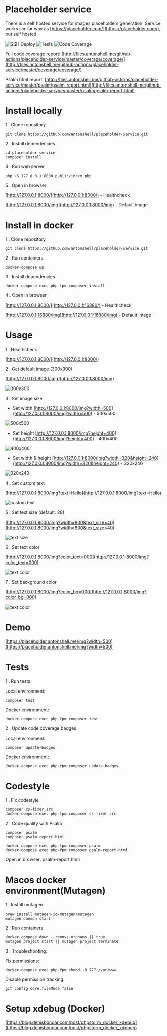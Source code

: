 # Placeholder service


There is a self hosted service for images placeholders generation.
Service works similar way as [https://placeholder.com/](https://placeholder.com/), but self hosted.

![SSH Deploy](https://github.com/antonshell/placeholder-service/workflows/SSH%20Deploy/badge.svg)
![Tests](https://github.com/antonshell/placeholder-service/workflows/Tests/badge.svg?branch=master)
![Code Coverage](https://raw.githubusercontent.com/antonshell/placeholder-service/master/.github/badges/coverage.svg)

Full code coverage report: [http://files.antonshell.me/github-actions/placeholder-service/master/coverage/coverage/](http://files.antonshell.me/github-actions/placeholder-service/master/coverage/coverage/)

Psalm html report: [http://files.antonshell.me/github-actions/placeholder-service/master/psalm/psalm-report.html](http://files.antonshell.me/github-actions/placeholder-service/master/psalm/psalm-report.html)

# Install locally

1 . Clone repository

```
git clone https://github.com/antonshell/placeholder-service.git
```

2 . Install dependencies

```
cd placeholder-service
composer install
```

3 . Run web server

```
php -S 127.0.0.1:8000 public/index.php
```

5 . Open in browser

[http://127.0.0.1:8000/](http://127.0.0.1:8000/) - Healthcheck

[http://127.0.0.1:8000/img](http://127.0.0.1:8000/img) - Default image

# Install in docker

1 . Clone repository

```
git clone https://github.com/antonshell/placeholder-service.git
```

2 . Run containers
```
docker-compose up
```

3 . Install dependencies

```
docker-compose exec php-fpm composer install
```

4 . Open in browser

[http://127.0.0.1:8000/](http://127.0.0.1:16880/) - Healthcheck

[http://127.0.0.1:16880/img](http://127.0.0.1:16880/img) - Default image

# Usage

1 . Healthcheck

[http://127.0.0.1:8000/](http://127.0.0.1:8000/)

2 . Get default image (300x300)

[http://127.0.0.1:8000/img](http://127.0.0.1:8000/img)

![300x300](https://raw.githubusercontent.com/antonshell/placeholder-service/master/resources/test_images/img.png)

3 . Set image size

- Set width
[http://127.0.0.1:8000/img?width=500](http://127.0.0.1:8000/img?width=500) - 500x500

![500x500](https://raw.githubusercontent.com/antonshell/placeholder-service/master/resources/test_images/img_width=500.png)

- Set height
[http://127.0.0.1:8000/img?height=400](http://127.0.0.1:8000/img?height=400) - 400x400

![400x400](https://raw.githubusercontent.com/antonshell/placeholder-service/master/resources/test_images/img_height=400.png)

- Set width & height
[http://127.0.0.1:8000/img?width=320&height=240](http://127.0.0.1:8000/img?width=320&height=240) - 320x240

![320x240](https://raw.githubusercontent.com/antonshell/placeholder-service/master/resources/test_images/img_width=320_height=240.png)

4 . Set custom text

[http://127.0.0.1:8000/img?text=Hello](http://127.0.0.1:8000/img?text=Hello)

![custom text](https://raw.githubusercontent.com/antonshell/placeholder-service/master/resources/test_images/img_text=Hello.png)

5 . Set text size (default: 28)

[http://127.0.0.1:8000/img?width=800&text_size=40](http://127.0.0.1:8000/img?width=800&text_size=40)

![text size](https://raw.githubusercontent.com/antonshell/placeholder-service/master/resources/test_images/img_width=800_text_size=40.png)

6 . Set text color

[http://127.0.0.1:8000/img?color_text=000](http://127.0.0.1:8000/img?color_text=000)

![text color](https://raw.githubusercontent.com/antonshell/placeholder-service/master/resources/test_images/img_color_text=000.png)

7 . Set background color

[http://127.0.0.1:8000/img?color_bg=000](http://127.0.0.1:8000/img?color_bg=000)

![text color](https://raw.githubusercontent.com/antonshell/placeholder-service/master/resources/test_images/img_color_bg=000.png)

# Demo

[https://placeholder.antonshell.me/img?width=500](https://placeholder.antonshell.me/img?width=500)

# Tests

1 . Run tests

Local environment:
```
composer test
```

Docker environment:
```
docker-compose exec php-fpm composer test
```

2 . Update code coverage badges

Local environment:
```
composer update-badges
```

Docker environment:
```
docker-compose exec php-fpm composer update-badges
```

# Codestyle

1 . Fix codestyle

```
composer cs-fixer src
docker-compose exec php-fpm composer cs-fixer src
```

2 . Code quality with Psalm

```
composer psalm
composer psalm-report-html

docker-compose exec php-fpm composer psalm
docker-compose exec php-fpm composer psalm-report-html
```

Open in browser: psalm-report.html

# Macos docker environment(Mutagen)

1 . Install mutagen

```
brew install mutagen-io/mutagen/mutagen
mutagen daemon start
```

2 . Run containers

```
docker-compose down --remove-orphans || true
mutagen project start || mutagen project terminate
```

3 . Troubleshooting:

Fix permissions:
```
docker-compose exec php-fpm chmod -R 777 /var/www
```

Disable permission tracking:
```
git config core.fileMode false
```

# Setup xdebug (Docker)

[https://blog.denisbondar.com/post/phpstorm_docker_xdebug](https://blog.denisbondar.com/post/phpstorm_docker_xdebug)
